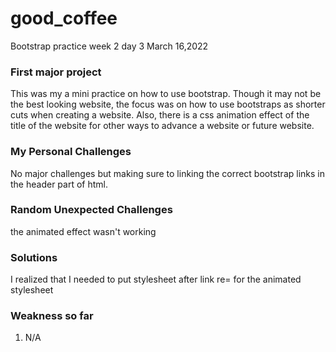# good_coffee
Bootstrap practice week 2 day 3 March 16,2022

### First major project
This was my a mini practice on how to use bootstrap. Though it may not be the best looking website, 
the focus was on how to use bootstraps as shorter cuts when creating a website.  Also, there is a css animation effect of the title of the website for 
other ways to advance a website or future website.

### My Personal Challenges
No major challenges but making sure to linking the correct bootstrap links in the header part of html.

### Random Unexpected Challenges
the animated effect wasn't working

### Solutions
I realized that I needed to put stylesheet after link re= for the animated stylesheet

### Weakness so far
1.	N/A


